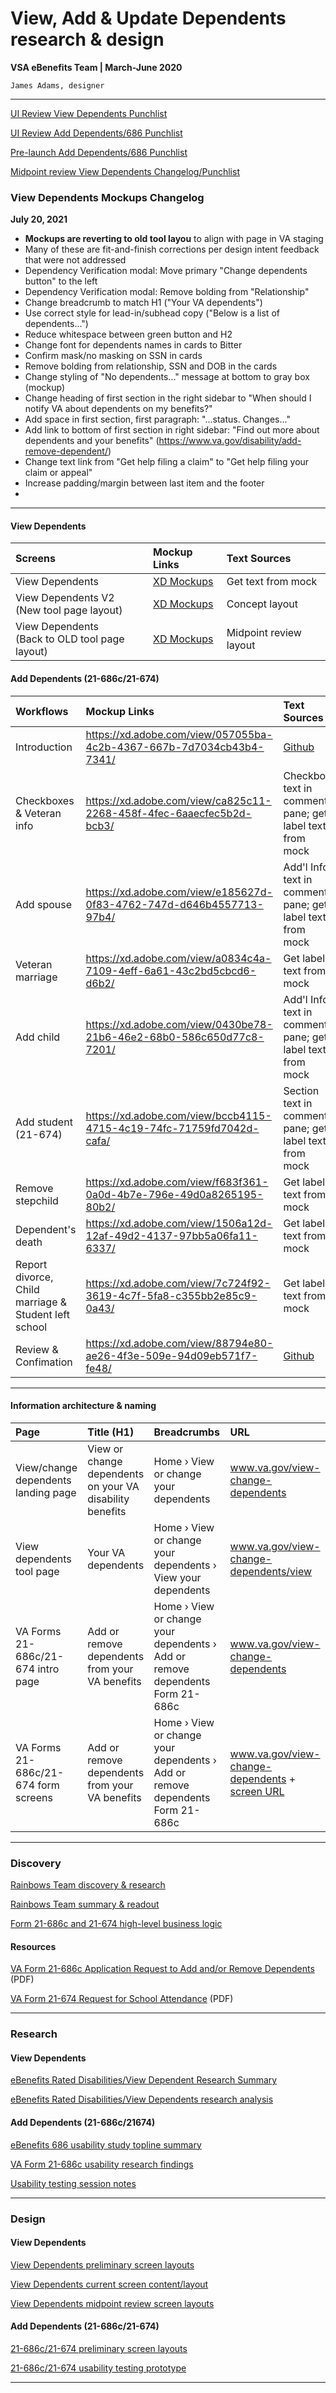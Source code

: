 # View, Add & Update Dependents research & design
**VSA eBenefits Team | March-June 2020**

`James Adams, designer`

---

[UI Review View Dependents Punchlist](https://github.com/department-of-veterans-affairs/va.gov-team/blob/master/teams/vsa/teams/ebenefits/features/view-update-dependents/research-design/text-revisions/view-dependents-punch-list-4-22.md)

[UI Review Add Dependents/686 Punchlist](https://github.com/department-of-veterans-affairs/va.gov-team/blob/master/teams/vsa/teams/ebenefits/features/view-update-dependents/research-design/text-revisions/686-punch-list-0420.md)

[Pre-launch Add Dependents/686 Punchlist](https://github.com/department-of-veterans-affairs/va.gov-team/blob/master/teams/vsa/teams/ebenefits/features/view-update-dependents/research-design/text-revisions/686-punch-list-0720.md)

[Midpoint review View Dependents Changelog/Punchlist]()

### View Dependents Mockups Changelog

**July 20, 2021**
- **Mockups are reverting to old tool layou** to align with page in VA staging
- Many of these are fit-and-finish corrections per design intent feedback that were not addressed
- Dependency Verification modal: Move primary "Change dependents button" to the left
- Dependency Verification modal: Remove bolding from "Relationship"
- Change breadcrumb to match H1 ("Your VA dependents")
- Use correct style for lead-in/subhead copy ("Below is a list of dependents...")
- Reduce whitespace between green button and H2
- Change font for dependents names in cards to Bitter
- Confirm mask/no masking on SSN in cards
- Remove bolding from relationship, SSN and DOB in the cards
- Change styling of "No dependents..." message at bottom to gray box (mockup)
- Change heading of first section in the right sidebar to "When should I notify VA about dependents on my benefits?"
- Add space in first section, first paragraph: "...status. Changes..."
- Add link to bottom of first section in right sidebar: "Find out more about dependents and your benefits" (https://www.va.gov/disability/add-remove-dependent/)
- Change text link from "Get help filing a claim" to "Get help filing your claim or appeal"
- Increase padding/margin between last item and the footer
- 
---

#### View Dependents

| Screens | Mockup Links | Text Sources |
| :--- | :--- | :--- |
| View Dependents | [XD Mockups](https://xd.adobe.com/view/8cdfe895-c907-4662-7234-305056778b2a-faee/) | Get text from mock |
| View Dependents V2 <br> (New tool page layout) | [XD Mockups](https://xd.adobe.com/view/d390050f-bc57-4550-a139-a57642c89f8c-86c3/) | Concept layout |
| View Dependents <br> (Back to OLD tool page layout) | [XD Mockups](https://xd.adobe.com/view/659d31d9-4d54-4400-ad7b-25bbe62ef212-30ce/) | Midpoint review layout 

#### Add Dependents (21-686c/21-674)

| Workflows | Mockup Links | Text Sources |
| :--- | :--- | :--- |
| Introduction | https://xd.adobe.com/view/057055ba-4c2b-4367-667b-7d7034cb43b4-7341/ | [Github](https://github.com/department-of-veterans-affairs/va.gov-team/blob/master/teams/vsa/teams/ebenefits/features/view-update-dependents/research-design/screen-text/686-intro-text.md) |
| Checkboxes & Veteran info | https://xd.adobe.com/view/ca825c11-2268-458f-4fec-6aaecfec5b2d-bcb3/ | Checkbox text in comment pane; get label text from mock |
| Add spouse | https://xd.adobe.com/view/e185627d-0f83-4762-747d-d646b4557713-97b4/ | Add'l Info text in comment pane; get label text from mock |
| Veteran marriage | https://xd.adobe.com/view/a0834c4a-7109-4eff-6a61-43c2bd5cbcd6-d6b2/ | Get label text from mock |
| Add child | https://xd.adobe.com/view/0430be78-21b6-46e2-68b0-586c650d77c8-7201/ | Add'l Info text in comment pane; get label text from mock |
| Add student (21-674) | https://xd.adobe.com/view/bccb4115-4715-4c19-74fc-71759fd7042d-cafa/ | Section text in comment pane; get label text from mock |
| Remove stepchild | https://xd.adobe.com/view/f683f361-0a0d-4b7e-796e-49d0a8265195-80b2/ | Get label text from mock |
| Dependent's death | https://xd.adobe.com/view/1506a12d-12af-49d2-4137-97bb5a06fa11-6337/ | Get label text from mock |
| Report divorce, Child marriage & Student left school | https://xd.adobe.com/view/7c724f92-3619-4c7f-5fa8-c355bb2e85c9-0a43/ | Get label text from mock |
| Review & Confimation | https://xd.adobe.com/view/88794e80-ae26-4f3e-509e-94d09eb571f7-fe48/ | [Github](https://github.com/department-of-veterans-affairs/va.gov-team/blob/master/teams/vsa/teams/ebenefits/features/view-update-dependents/research-design/screen-text/686-confirm-text.md) |

---

#### Information architecture & naming

| Page | Title (H1) | Breadcrumbs | URL |
| :--- | :--- | :--- | :--- |
| View/change dependents landing page | View or change dependents on your VA disability benefits | Home › View or change your dependents | www.va.gov/view-change-dependents |
| View dependents tool page | Your VA dependents | Home › View or change your dependents › View your dependents | www.va.gov/view-change-dependents/view |
| VA Forms 21-686c/21-674 intro page | Add or remove dependents from your VA benefits | Home › View or change your dependents › Add or remove dependents Form 21-686c | www.va.gov/view-change-dependents |
| VA Forms 21-686c/21-674 form screens | Add or remove dependents from your VA benefits |  Home ›  View or change your dependents › Add or remove dependents Form 21-686c | www.va.gov/view-change-dependents + [screen URL](https://github.com/department-of-veterans-affairs/va.gov-team/blob/master/teams/vsa/teams/ebenefits/features/view-update-dependents/engineering/686-workflow-urls.md) |

---

### Discovery
[Rainbows Team discovery & research](https://github.com/department-of-veterans-affairs/va.gov-team/tree/master/teams/vsa/teams/ebenefits/research/rainbows-team-686-analysis)

[Rainbows Team summary & readout](https://github.com/department-of-veterans-affairs/va.gov-team/blob/master/teams/vsa/teams/ebenefits/research/rainbows-team-686-analysis/Research_Presentation_W1.pdf)

[Form 21-686c and 21-674 high-level business logic](https://github.com/department-of-veterans-affairs/va.gov-team/blob/master/teams/vsa/teams/ebenefits/features/view-update-dependents/research-design/686-business-logic/686_Business_Flows_W1.pdf)

#### Resources
[VA Form 21-686c Application Request to Add and/or Remove Dependents](https://www.vba.va.gov/pubs/forms/VBA-21-686C-ARE.pdf) (PDF)

[VA Form 21-674 Request for School Attendance](https://www.vba.va.gov/pubs/forms/VBA-21-674-ARE.pdf) (PDF)

---

### Research
#### View Dependents
[eBenefits Rated Disabilities/View Dependent Research Summary](https://github.com/department-of-veterans-affairs/va.gov-team/blob/master/teams/vsa/teams/ebenefits/features/view-update-dependents/research-design/686-usability-study/disabilities-dependents-usability-summary.md)

[eBenefits Rated Disabilities/View Dependents research analysis](https://github.com/department-of-veterans-affairs/va.gov-team/blob/master/teams/vsa/teams/ebenefits/features/view-update-dependents/research-design/686-usability-study/disabilities-dependents-usability-analysis.md)

#### Add Dependents (21-686c/21674)
[eBenefits 686 usability study topline summary](https://github.com/department-of-veterans-affairs/va.gov-team/blob/master/teams/vsa/teams/ebenefits/features/view-update-dependents/research-design/686-form-gating-0220/686-usability-topline_summary.md)

[VA Form 21-686c usability research findings](https://github.com/department-of-veterans-affairs/va.gov-team/blob/master/teams/vsa/teams/ebenefits/features/view-update-dependents/research-design/686-form-gating-0220/686-usability-analysis.md)

[Usability testing session notes](https://github.com/department-of-veterans-affairs/va.gov-team/tree/master/teams/vsa/teams/ebenefits/features/view-update-dependents/research-design/686-form-gating-0220/session-notes)

---

### Design
#### View Dependents
[View Dependents preliminary screen layouts](https://xd.adobe.com/view/fd970f62-8f56-4b24-5bc2-4d9f168715b2-8ba6/)

[View Dependents current screen content/layout](https://xd.adobe.com/view/8cdfe895-c907-4662-7234-305056778b2a-faee/)

[View Dependents midpoint review screen layouts](https://xd.adobe.com/view/659d31d9-4d54-4400-ad7b-25bbe62ef212-30ce/)

#### Add Dependents (21-686c/21-674)
[21-686c/21-674 preliminary screen layouts](https://xd.adobe.com/view/ffffe536-2ba5-47c6-4c4b-ac1679179973-89ce/)

[21-686c/21-674 usability testing prototype](https://xd.adobe.com/view/fef8a415-74b4-45a9-6b5f-da956acd75d9-88c9/)

---

